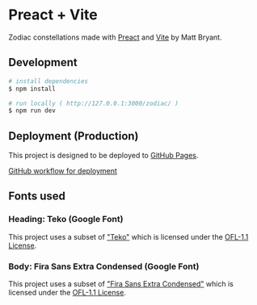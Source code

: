# Preact + Vite

Zodiac constellations made with [Preact](https://preactjs.com/) and [Vite](https://vitejs.dev) by Matt Bryant.

## Development

```bash
# install dependencies
$ npm install

# run locally ( http://127.0.0.1:3000/zodiac/ )
$ npm run dev
```

## Deployment (Production)

This project is designed to be deployed to [GitHub Pages](https://vitejs.dev/guide/static-deploy.html#github-pages).

[GitHub workflow for deployment](/.github/workflows/deploy.yaml)

## Fonts used

### Heading: Teko (Google Font)

This project uses a subset of ["Teko"](https://github.com/googlefonts/teko) which is licensed under the [OFL-1.1 License](https://openfontlicense.org/).

### Body: Fira Sans Extra Condensed (Google Font)

This project uses a subset of ["Fira Sans Extra Condensed"](https://github.com/mozilla/Fira) which is licensed under the [OFL-1.1 License](https://openfontlicense.org/).